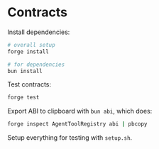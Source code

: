 # Contracts

Install dependencies:

```sh
# overall setup
forge install

# for dependencies
bun install
```

Test contracts:

```sh
forge test
```

Export ABI to clipboard with `bun abi`, which does:

```sh
forge inspect AgentToolRegistry abi | pbcopy
```

Setup everything for testing with `setup.sh`.
